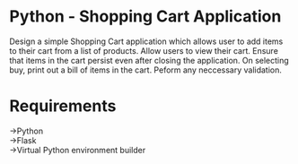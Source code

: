 # Python - Shopping Cart Application
Design a simple Shopping Cart application which allows user to add items to their cart from a list of products. Allow
users to view their cart. Ensure that items in the cart persist even after closing the application. On selecting buy, print
out a bill of items in the cart. Peform any neccessary validation.

# Requirements
->Python <br>
->Flask <br>
->Virtual Python environment builder <br>
